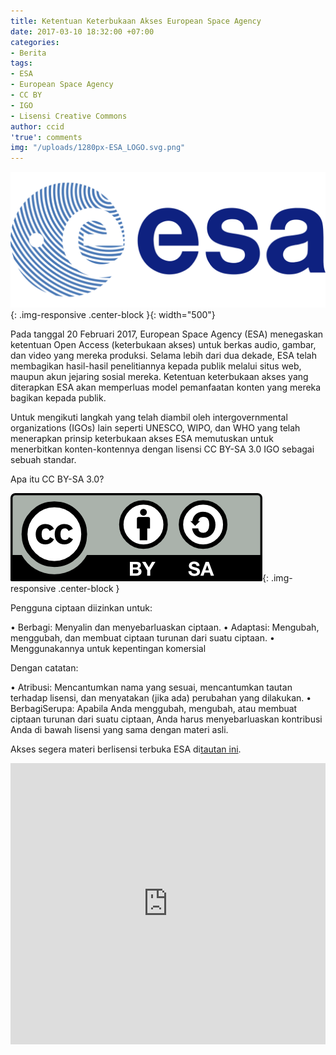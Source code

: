 ```yaml
---
title: Ketentuan Keterbukaan Akses European Space Agency
date: 2017-03-10 18:32:00 +07:00
categories:
- Berita
tags:
- ESA
- European Space Agency
- CC BY
- IGO
- Lisensi Creative Commons
author: ccid
'true': comments
img: "/uploads/1280px-ESA_LOGO.svg.png"
---
```


![1280px-ESA_LOGO.svg.png](/uploads/1280px-ESA_LOGO.svg.png){: .img-responsive .center-block }{: width="500"}

Pada tanggal 20 Februari 2017, European Space Agency (ESA) menegaskan ketentuan Open Access (keterbukaan akses) untuk berkas audio, gambar, dan video yang mereka produksi. Selama lebih dari dua dekade, ESA telah membagikan hasil-hasil penelitiannya kepada publik melalui situs web, maupun akun jejaring sosial mereka. Ketentuan keterbukaan akses yang diterapkan ESA akan memperluas model pemanfaatan konten yang mereka bagikan kepada publik. 

Untuk mengikuti langkah yang telah diambil oleh intergovernmental organizations (IGOs) lain seperti UNESCO, WIPO, dan WHO yang telah menerapkan prinsip keterbukaan akses ESA memutuskan untuk menerbitkan konten-kontennya dengan lisensi CC BY-SA 3.0 IGO sebagai sebuah standar. 

Apa itu CC BY-SA 3.0?

![by-sa-aa61b0.png](/uploads/by-sa-aa61b0.png){: .img-responsive .center-block }

Pengguna ciptaan diizinkan untuk:

•  Berbagi: Menyalin dan menyebarluaskan ciptaan.
•  Adaptasi: Mengubah, menggubah, dan membuat ciptaan turunan dari suatu ciptaan. 
•  Menggunakannya untuk kepentingan komersial 

Dengan catatan:

• Atribusi: Mencantumkan nama yang sesuai, mencantumkan tautan terhadap lisensi, dan menyatakan (jika ada) perubahan yang dilakukan.
• BerbagiSerupa: Apabila Anda menggubah, mengubah, atau membuat ciptaan turunan dari suatu ciptaan, Anda harus menyebarluaskan kontribusi Anda di bawah lisensi yang sama dengan materi asli.

Akses segera materi berlisensi terbuka ESA di[tautan ini](http://open.esa.int/).

<iframe width="100%" height="450" scrolling="no" frameborder="no" src="https://w.soundcloud.com/player/?url=https%3A//api.soundcloud.com/playlists/287934692&amp;color=ff5500&amp;auto_play=false&amp;hide_related=false&amp;show_comments=true&amp;show_user=true&amp;show_reposts=false"></iframe>